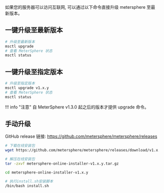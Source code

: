 
如果您的服务器可以访问互联网, 可以通过以下命令直接升级 metersphere 至最新版本。

## 一键升级至最新版本
```sh
# 升级至最新版本
msctl upgrade
# 查看 MeterSphere 状态
msctl status
```

## 一键升级至指定版本
```sh
# 升级至指定版本
msctl upgrade v1.x.y
# 查看 MeterSphere 状态
msctl status
```

!!! info "注意"
    自 MeterSphere v1.3.0 起之后的版本才提供 upgrade 命令。

## 手动升级
GitHub release 链接: https://github.com/metersphere/metersphere/releases
```sh
# 下载在线安装包
wget https://github.com/metersphere/metersphere/releases/download/v1.x.y/metersphere-online-installer-v1.x.y.tar.gz

# 解压在线安装包
tar -zxvf metersphere-online-installer-v1.x.y.tar.gz

cd metersphere-online-installer-v1.x.y

# 执行install.sh安装脚本
/bin/bash install.sh
```
